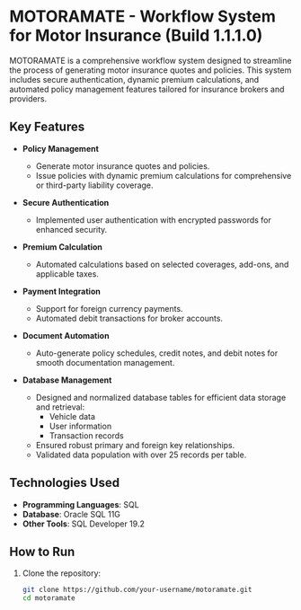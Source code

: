 # MOTORAMATE - Workflow System for Motor Insurance (Build 1.1.1.0)

MOTORAMATE is a comprehensive workflow system designed to streamline the process of generating motor insurance quotes and policies. This system includes secure authentication, dynamic premium calculations, and automated policy management features tailored for insurance brokers and providers.

## Key Features

- **Policy Management**  
  - Generate motor insurance quotes and policies.  
  - Issue policies with dynamic premium calculations for comprehensive or third-party liability coverage.  

- **Secure Authentication**  
  - Implemented user authentication with encrypted passwords for enhanced security.  

- **Premium Calculation**  
  - Automated calculations based on selected coverages, add-ons, and applicable taxes.  

- **Payment Integration**  
  - Support for foreign currency payments.  
  - Automated debit transactions for broker accounts.  

- **Document Automation**  
  - Auto-generate policy schedules, credit notes, and debit notes for smooth documentation management.  

- **Database Management**  
  - Designed and normalized database tables for efficient data storage and retrieval:  
    - Vehicle data  
    - User information  
    - Transaction records  
  - Ensured robust primary and foreign key relationships.  
  - Validated data population with over 25 records per table.  

## Technologies Used

- **Programming Languages**: SQL  
- **Database**: Oracle SQL 11G
- **Other Tools**: SQL Developer 19.2

## How to Run

1. Clone the repository:  
   ```bash
   git clone https://github.com/your-username/motoramate.git
   cd motoramate
